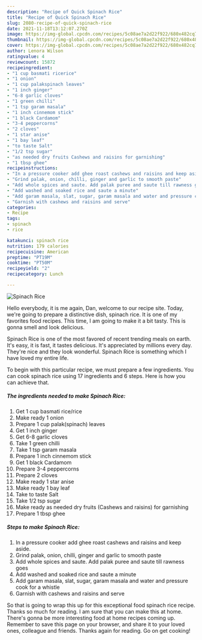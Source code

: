 ```yaml
---
description: "Recipe of Quick Spinach Rice"
title: "Recipe of Quick Spinach Rice"
slug: 2080-recipe-of-quick-spinach-rice
date: 2021-11-18T13:12:07.270Z
image: https://img-global.cpcdn.com/recipes/5c08ae7a2d22f922/680x482cq70/spinach-rice-recipe-main-photo.jpg
thumbnail: https://img-global.cpcdn.com/recipes/5c08ae7a2d22f922/680x482cq70/spinach-rice-recipe-main-photo.jpg
cover: https://img-global.cpcdn.com/recipes/5c08ae7a2d22f922/680x482cq70/spinach-rice-recipe-main-photo.jpg
author: Lenora Wilson
ratingvalue: 4
reviewcount: 15872
recipeingredient:
- "1 cup basmati ricerice"
- "1 onion"
- "1 cup palakspinach leaves"
- "1 inch ginger"
- "6-8 garlic cloves"
- "1 green chilli"
- "1 tsp garam masala"
- "1 inch cinnemom stick"
- "1 black Cardamom"
- "3-4 peppercorns"
- "2 cloves"
- "1 star anise"
- "1 bay leaf"
- "to taste Salt"
- "1/2 tsp sugar"
- "as needed dry fruits Cashews and raisins for garnishing"
- "1 tbsp ghee"
recipeinstructions:
- "In a pressure cooker add ghee roast cashews and raisins and keep aside."
- "Grind palak, onion, chilli, ginger and garlic to smooth paste"
- "Add whole spices and saute. Add palak puree and saute till rawness goes"
- "Add washed and soaked rice and saute a minute"
- "Add garam masala, slat, sugar, garam masala and water and pressure cook for a whistle"
- "Garnish with cashews and raisins and serve"
categories:
- Recipe
tags:
- spinach
- rice

katakunci: spinach rice 
nutrition: 179 calories
recipecuisine: American
preptime: "PT19M"
cooktime: "PT50M"
recipeyield: "2"
recipecategory: Lunch

---
```



![Spinach Rice](https://img-global.cpcdn.com/recipes/5c08ae7a2d22f922/680x482cq70/spinach-rice-recipe-main-photo.jpg)

Hello everybody, it is me again, Dan, welcome to our recipe site. Today, we're going to prepare a distinctive dish, spinach rice. It is one of my favorites food recipes. This time, I am going to make it a bit tasty. This is gonna smell and look delicious.



Spinach Rice is one of the most favored of recent trending meals on earth. It's easy, it is fast, it tastes delicious. It's appreciated by millions every day. They're nice and they look wonderful. Spinach Rice is something which I have loved my entire life.


To begin with this particular recipe, we must prepare a few ingredients. You can cook spinach rice using 17 ingredients and 6 steps. Here is how you can achieve that.

<!--inarticleads1-->

##### The ingredients needed to make Spinach Rice:

1. Get 1 cup basmati rice/rice
1. Make ready 1 onion
1. Prepare 1 cup palak(spinach) leaves
1. Get 1 inch ginger
1. Get 6-8 garlic cloves
1. Take 1 green chilli
1. Take 1 tsp garam masala
1. Prepare 1 inch cinnemom stick
1. Get 1 black Cardamom
1. Prepare 3-4 peppercorns
1. Prepare 2 cloves
1. Make ready 1 star anise
1. Make ready 1 bay leaf
1. Take to taste Salt
1. Take 1/2 tsp sugar
1. Make ready as needed dry fruits (Cashews and raisins) for garnishing
1. Prepare 1 tbsp ghee




<!--inarticleads2-->

##### Steps to make Spinach Rice:

1. In a pressure cooker add ghee roast cashews and raisins and keep aside.
1. Grind palak, onion, chilli, ginger and garlic to smooth paste
1. Add whole spices and saute. Add palak puree and saute till rawness goes
1. Add washed and soaked rice and saute a minute
1. Add garam masala, slat, sugar, garam masala and water and pressure cook for a whistle
1. Garnish with cashews and raisins and serve




So that is going to wrap this up for this exceptional food spinach rice recipe. Thanks so much for reading. I am sure that you can make this at home. There's gonna be more interesting food at home recipes coming up. Remember to save this page on your browser, and share it to your loved ones, colleague and friends. Thanks again for reading. Go on get cooking!
